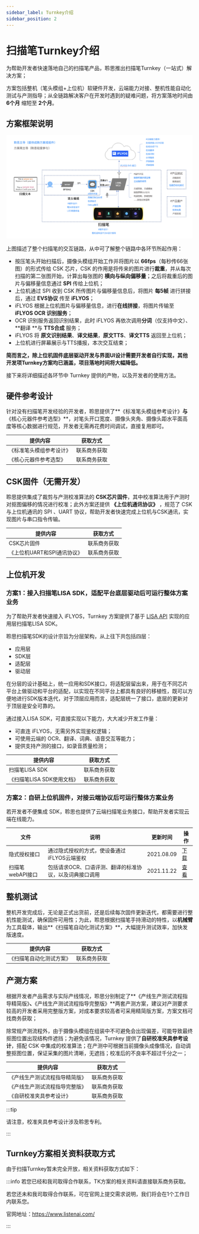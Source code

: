 ```yaml
---
sidebar_label: Turnkey介绍
sidebar_position: 2
---
```


# 扫描笔Turnkey介绍

为帮助开发者快速落地自己的扫描笔产品，聆思推出扫描笔Turnkey（一站式）解决方案；

方案包括整机（笔头模组+上位机）软硬件开发，云端能力对接、整机性能自动化测试与产测指导；从全链路解决客户在开发时遇到的疑难问题，将方案落地时间由 **6个月** 缩短至 **2个月**。


## 方案框架说明 

![](./files/frame.png)

上图描述了整个扫描笔的交互链路，从中可了解整个链路中各环节所起作用：

- 按压笔头开始扫描后，摄像头模组开始工作并将图片以 **66fps**（每秒传66张图）的形式传给 CSK 芯片，CSK 的作用是将传来的图片进行**裁重**，并从每次扫描的第二张图开始，计算出每张图的 **横向与纵向偏移量**；之后将裁重后的图片与偏移量信息通过 **SPI** 传给上位机；
- 上位机通过 SPI 收到 CSK 所传图片与偏移量信息后，将图片 **每5帧** 进行拼接后，通过 **EVS协议** 传至 **iFLYOS**；
- iFLYOS 根据上位机图片与偏移量信息，进行**在线拼接**，将图片传输至 **iFLYOS OCR 识别服务**；
- OCR 识别服务返回识别结果，此时 iFLYOS 再依次调用**分词**（仅支持中文）、**翻译 **与 **TTS合成** 服务；
- iFLYOS 将 **原文识别结果**、**译文结果**，**原文TTS**、**译文TTS** 返回至上位机；
- 上位机进行屏幕展示与TTS播报，本次交互结束；

**简而言之，除上位机固件底层驱动开发与界面UI设计需要开发者自行实现，其他开发项Turnkey方案均已涵盖，项目落地时间将大幅降低。**

接下来将详细描述各环节中 Turnkey 提供的产物，以及开发者的使用方法。


## 硬件参考设计

针对没有扫描笔开发经验的开发者，聆思提供了**《标准笔头模组参考设计》**与**《核心元器件参考选型》**，对笔头开口宽度、摄像头夹角、摄像头距水平面高度等核心数据进行规范，开发者无需再花费时间调试，直接复用即可。

| 提供内容 | 获取方式 | 
| ---- | --- |
| 《标准笔头模组参考设计》 | 联系商务获取 | 
| 《核心元器件参考选型》 | 联系商务获取 | 

## CSK固件（无需开发）

聆思提供集成了裁剪与产测校准算法的 **CSK芯片固件**，其中校准算法用于产测时对抠图偏移的情况进行校准；此外方案还提供 **《上位机通讯协议》**  ，规范了 CSK 与上位机通讯的 SPI 、UART 协议，帮助开发者快速完成上位机与CSK通讯，实现图片与串口指令传输。

| 提供内容 | 获取方式 | 
| ---- | --- |
| CSK芯片固件 | 联系商务获取 | 
| 《上位机UART和SPI通讯协议》 | 联系商务获取 | 


## 上位机开发

### 方案1：接入扫描笔LISA SDK，适配平台底层驱动后可运行整体方案业务

为了帮助开发者快速接入 iFLYOS，Turnkey 方案提供了基于 [LISA API](https://open.listenai.com/resource/open/doc_resource%2F%E6%89%AB%E6%8F%8F%E7%AC%94%2F%E4%B8%8A%E4%BD%8D%E6%9C%BA%2FLISA%20API%20%E5%8F%82%E8%80%83%E6%89%8B%E5%86%8CV1.3.pdf) 实现的应用层扫描笔LISA SDK。

聆思扫描笔SDK的设计宗旨为分层架构，从上往下共包括四层：
- 应用层
- SDK层
- 适配层
- 驱动层

在分层的设计基础上，统一应用和SDK接口，将适配层留出来，用于在不同芯片平台上做驱动和平台的适配，以实现在不同平台上都具有良好的移植性，既可以方便地进行SDK版本迭代，对于顶层应用而言，适配层统一了接口，底层的更新对于顶层是安全可靠的。

通过接入LISA SDK，可直接实现以下能力，大大减少开发工作量：
- 可直连 iFLYOS，无需另外实现鉴权逻辑；
- 可使用云端的 OCR、翻译、词典、语音交互等能力；
- 提供支持产测的接口，如录音质量检测；

| 提供内容 | 获取方式 | 
| ---- | --- |
| 扫描笔LISA SDK | 联系商务获取 | 
| 《扫描笔LISA SDK使用文档》 | 联系商务获取 | 

### 方案2：自研上位机固件，对接云端协议后可运行整体方案业务

若开发者不便集成 SDK，聆思也提供了云端扫描笔业务接口，帮助开发者实现云端在线能力。

| 文件             | 说明                                                    | 更新时间   | 操作                                                         |
| ---------------- | ------------------------------------------------------- | ---------- | ------------------------------------------------------------ |
| 隐式授权接口     | 通过隐式授权的方式，使设备通过iFLYOS云端鉴权            | 2021.08.09 | [下载](https://open.listenai.com/resource/open/doc_resource%2F%E6%89%AB%E6%8F%8F%E7%AC%94%2F%E4%B8%8A%E4%BD%8D%E6%9C%BA%2FiFLYOS%E9%9A%90%E5%BC%8F%E6%8E%88%E6%9D%83%E6%8E%A5%E5%8F%A3%E6%96%87%E6%A1%A3.pdf) |
| 扫描笔webAPI接口 | 包括请求OCR、口语评测、翻译的标准协议，以及词典接口调用 | 2021.11.22 | [查看](https://docs.listenai.com/Industrysolution/Scanning_pen/webapi) |
## 整机测试

整机开发完成后，无论是正式出货前，还是后续每次固件更新迭代，都需要进行整机性能测试，确保固件可用性；为此，聆思根据扫描笔手持滑动的特性，以**机械臂**为工具载体，输出**《扫描笔自动化测试方案》**，⼤幅提升测试效率，加快发版速度。

| 提供内容 | 获取方式 | 
| ---- | --- |
| 《扫描笔自动化测试方案》 | 联系商务获取 | 


## 产测方案

根据开发者产品需求与实际产线情况，聆思分别制定了**《产线生产测试流程指导精简版》**、**《产线生产测试流程指导完整版》**两套产测方案，建议对产测要求较高的开发者采用完整版方案，对成本要求较高者可采用精简版方案，方案文档可找商务获取；

除常规产测流程外，由于摄像头模组在组装中不可避免会出现偏差，可能导致最终抠图位置出现结构件遮挡；为避免该情况，Turnkey 提供了**自研校准夹具参考设计**，搭配 CSK 中集成的校准算法；在产测中可根据当前摄像头成像情况，自动调整抠图位置，保证采集的图片清晰，无遮挡；校准后的不良率不超过千分之一；

| 提供内容 | 获取方式 | 
| ---- | --- |
|《产线生产测试流程指导精简版》| 联系商务获取 | 
|《产线生产测试流程指导完整版》| 联系商务获取 | 
|《自研校准夹具参考设计》| 联系商务获取 | 

:::tip

请注意，校准夹具参考设计涉及聆思专利。

:::


## Turnkey方案相关资料获取方式

由于扫描Turnkey暂未完全开放，相关资料获取方式如下：

:::info
若您已经和我司取得合作联系，TK方案的相关资料请直接联系商务获取。

若您还未和我司取得合作联系，可在官网上提交需求说明，我们将会在1个工作日内联系您。

官网地址：https://www.listenai.com/

:::